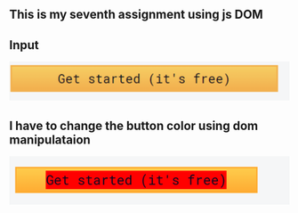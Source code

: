 ## This is my seventh assignment using js DOM

## Input 

![INPUT](/DOM/Assignment_7/Pic18.png)

## I have to change the button  color using dom manipulataion

![OUTPUT](/DOM/Assignment_7/7.png)

